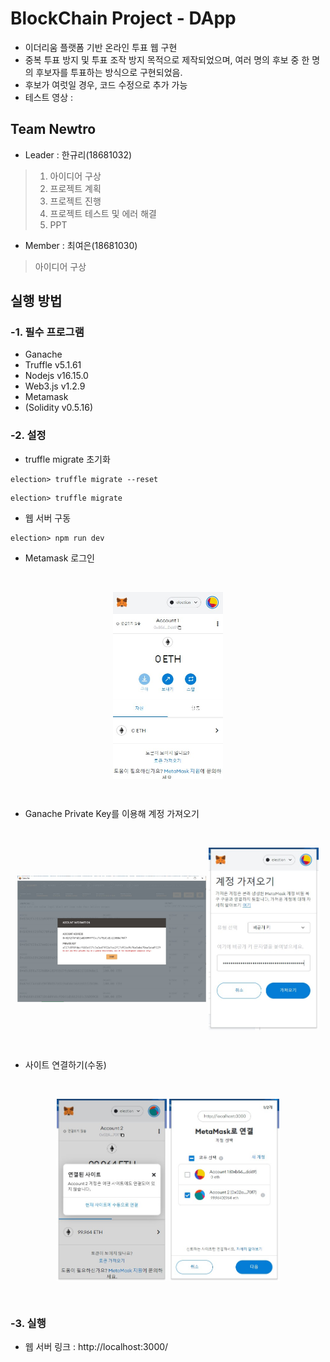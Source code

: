 # BlockChain Project - DApp

* 이더리움 플랫폼 기반 온라인 투표 웹 구현
* 중복 투표 방지 및 투표 조작 방지 목적으로 제작되었으며, 여러 명의 후보 중 한 명의 후보자를 투표하는 방식으로 구현되었음.
* 후보가 여럿일 경우, 코드 수정으로 추가 가능
* 테스트 영상 :

## Team Newtro
* Leader : 한규리(18681032)
> 1. 아이디어 구상
> 2. 프로젝트 계획
> 3. 프로젝트 진행
> 4. 프로젝트 테스트 및 에러 해결
> 5. PPT

* Member : 최여은(18681030)
> 아이디어 구상

## 실행 방법
### -1. 필수 프로그램
* Ganache
* Truffle v5.1.61
* Nodejs v16.15.0
* Web3.js v1.2.9
* Metamask
* (Solidity v0.5.16)

### -2. 설정
* truffle migrate 초기화
<pre><code>election> truffle migrate --reset</code></pre>

<pre><code>election> truffle migrate</code></pre>

* 웹 서버 구동
<pre><code>election> npm run dev</code></pre>

* Metamask 로그인
<br>
<p align="center">
<img src="/images/metamask_1.jpg" align="center" width="35%"></img>
</p>
<br>

* Ganache Private Key를 이용해 계정 가져오기
<br>
<p align="center">
  <img src="/images/ganache_1.jpg" align="center" width="60%">
  <img src="/images/metamask_2.jpg" align="center" width="35%">
</p>
<br>

* 사이트 연결하기(수동)
<br>
<p align="center">
  <img src="/images/metamask_3.jpg" align="center" width="35%">
  <img src="/images/metamask_4.jpg" align="center" width="35%">
</p>
<br>

### -3. 실행
* 웹 서버 링크 : http://localhost:3000/

